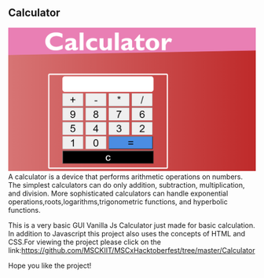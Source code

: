   **Calculator**
--------------------
![calc image](calc.png)
A calculator is a device that performs arithmetic operations on numbers. The simplest calculators can do only addition, subtraction, multiplication, and division. More sophisticated calculators can handle exponential operations,roots,logarithms,trigonometric functions, and hyperbolic functions.

This is a very basic GUI Vanilla Js Calculator just made for basic calculation.  In addition to Javascript this project also uses the concepts of HTML and   CSS.For viewing the project please click on the link:https://github.com/MSCKIIT/MSCxHacktoberfest/tree/master/Calculator

Hope you like the project! 

